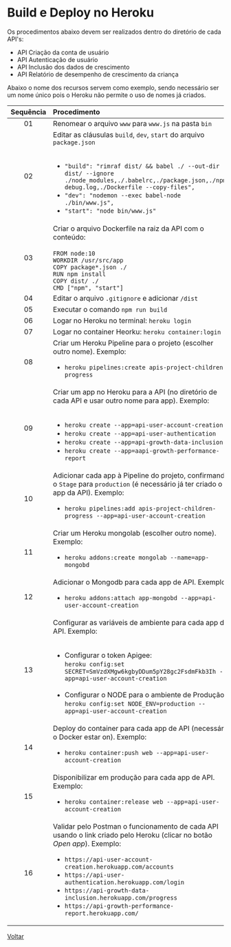 <!-- markdownlint-disable MD033 -->
# Build e Deploy no Heroku

Os procedimentos abaixo devem ser realizados dentro do diretório de cada API's:

- API Criação da conta de usuário
- API Autenticação de usuário
- API Inclusão dos dados de crescimento
- API Relatório de desempenho de crescimento da criança

Abaixo o nome dos recursos servem como exemplo, sendo necessário ser um nome único pois o Heroku não permite o uso de nomes já criados.

|Sequência|Procedimento|
|:--:|:--|
|01|Renomear o arquivo `www` para `www.js` na pasta `bin`|
|02|Editar as cláusulas `build`, `dev`, `start` do arquivo `package.json` <BR /><BR /><ul><li>`"build": "rimraf dist/ && babel ./ --out-dir dist/ --ignore ./node_modules,./.babelrc,./package.json,./npm-debug.log,./Dockerfile --copy-files",`</li><li>`"dev": "nodemon --exec babel-node ./bin/www.js",` </li><li>`"start": "node bin/www.js"`</li></ul>|
|03|Criar o arquivo Dockerfile na raiz da API com o conteúdo: <BR /><BR />`FROM node:10`<BR />`WORKDIR /usr/src/app`<BR />`COPY package*.json ./`<BR />`RUN npm install`<BR />`COPY dist/ ./`<BR />`CMD ["npm", "start"]`|
|04|Editar o arquivo `.gitignore` e adicionar `/dist`|
|05|Executar o comando `npm run build`|
|06|Logar no Heroku no terminal: `heroku login`|
|07|Logar no container Heorku: `heroku container:login`|
|08|Criar um Heroku Pipeline para o projeto (escolher outro nome). Exemplo: <BR /><ul><li>`heroku pipelines:create apis-project-children-progress`</li></ul>|
|09|Criar um app no Heroku para a API (no diretório de cada API e usar outro nome para app). Exemplo: <BR /><BR /><ul><li>`heroku create --app=api-user-account-creation`</li><li>`heroku create --app=api-user-authentication`</li><li>`heroku create --app=api-growth-data-inclusion`</li><li>`heroku create --app=aapi-growth-performance-report`</li></ul>|
|10|Adicionar cada app à Pipeline do projeto, confirmando o `Stage` para `production` (é necessário já ter criado o app da API). Exemplo:<BR /><ul><li>`heroku pipelines:add apis-project-children-progress --app=api-user-account-creation`</li></ul>|
|11|Criar um Heroku mongolab (escolher outro nome). Exemplo:<BR /><ul><li>`heroku addons:create mongolab --name=app-mongobd`</li><ul>
|12|Adicionar o Mongodb para cada app de API. Exemplo: <BR /><ul><li>`heroku addons:attach app-mongobd --app=api-user-account-creation`</li></ul>|
|13|Configurar as variáveis de ambiente para cada app de API. Exemplo:<BR /><BR /><ul><li>Configurar o token Apigee: <BR />`heroku config:set SECRET=SmVzdXMgw6kgbyDDum5pY28gc2FsdmFkb3Ih --app=api-user-account-creation`</li><BR /><li>Configurar o NODE para o ambiente de Produção: <BR />`heroku config:set NODE_ENV=production --app=api-user-account-creation`</li></ul>|
|14|Deploy do container para cada app de API (necessário o Docker estar on). Exemplo:<BR /><ul><li>`heroku container:push web --app=api-user-account-creation`</li></ul>|
|15|Disponibilizar em produção para cada app de API. Exemplo: <BR /><ul><li>`heroku container:release web --app=api-user-account-creation`</li></ul>|
|16|Validar pelo Postman o funcionamento de cada API usando o link criado pelo Heroku (clicar no botão *Open app*). Exemplo:<BR /><ul><li>`https://api-user-account-creation.herokuapp.com/accounts`</li><li>`https://api-user-authentication.herokuapp.com/login`</li><li>`https://api-growth-data-inclusion.herokuapp.com/progress`</li><li>`https://api-growth-performance-report.herokuapp.com/`</li></ul>|

[Voltar](conteudo2.md)
